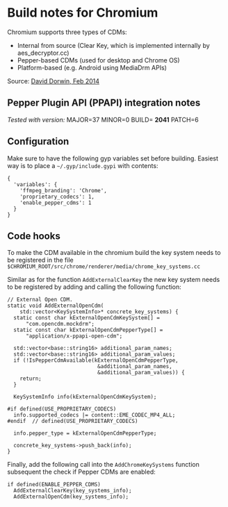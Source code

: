 # Build notes for Chromium

Chromium supports three types of CDMs:

* Internal from source (Clear Key, which is implemented internally by aes_decryptor.cc)
* Pepper-based CDMs (used for desktop and Chrome OS)
* Platform-based (e.g. Android using MediaDrm APIs)

Source: [David Dorwin, Feb 2014](https://groups.google.com/a/chromium.org/d/msg/chromium-dev/exotX6Nf_z0/UtMi4a2sLncJ)

## Pepper Plugin API (PPAPI) integration notes

*Tested with version:*
MAJOR=37
MINOR=0
BUILD= **2041**
PATCH=6

## Configuration

Make sure to have the following gyp variables set before building.
Easiest way is to place a ```~/.gyp/include.gypi``` with contents:
```
{
  'variables': {
    'ffmpeg_branding': 'Chrome',
    'proprietary_codecs': 1,
    'enable_pepper_cdms': 1
  }
}
```

## Code hooks

To make the CDM available in the chromium build the key system needs to be
registered in the file ```$CHROMIUM_ROOT/src/chrome/renderer/media/chrome_key_systems.cc```

Similar as for the function ```AddExternalClearKey``` the new key system needs
to be registered by adding and calling the following function:

```
// External Open CDM.
static void AddExternalOpenCdm(
    std::vector<KeySystemInfo>* concrete_key_systems) {
  static const char kExternalOpenCdmKeySystem[] =
      "com.opencdm.mockdrm";
  static const char kExternalOpenCdmPepperType[] =
      "application/x-ppapi-open-cdm";

  std::vector<base::string16> additional_param_names;
  std::vector<base::string16> additional_param_values;
  if (!IsPepperCdmAvailable(kExternalOpenCdmPepperType,
                             &additional_param_names,
                             &additional_param_values)) {
    return;
  }

  KeySystemInfo info(kExternalOpenCdmKeySystem);

#if defined(USE_PROPRIETARY_CODECS)
  info.supported_codecs |= content::EME_CODEC_MP4_ALL;
#endif  // defined(USE_PROPRIETARY_CODECS)

  info.pepper_type = kExternalOpenCdmPepperType;

  concrete_key_systems->push_back(info);
}
```

Finally, add the following call into the ```AddChromeKeySystems``` function
subsequent the check if Pepper CDMs are enabled:

```
if defined(ENABLE_PEPPER_CDMS)
  AddExternalClearKey(key_systems_info);
  AddExternalOpenCdm(key_systems_info);
```